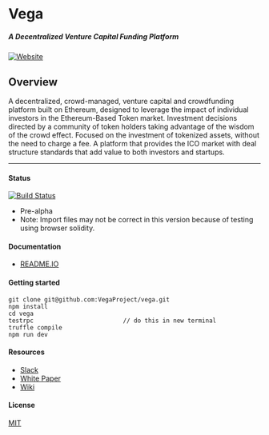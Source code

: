 # Vega
##### A Decentralized Venture Capital Funding Platform
[![Website](https://cdn-images-1.medium.com/max/119/1*S5uPPLkh3B-03lV482Ddrg@2x.png)](http://www.vega.fund)

Overview
----
A decentralized, crowd-managed, venture capital and crowdfunding platform built on Ethereum, designed to leverage the impact of individual investors in the Ethereum-Based Token market. Investment decisions directed by a community of token holders taking advantage of the wisdom of the crowd effect. Focused on the investment of tokenized assets, without the need to charge a fee. A platform that provides the ICO market with deal structure standards that add value to both investors and startups.

----

#### Status
[![Build Status](https://travis-ci.org/VegaProject/wiki.svg?branch=master)](https://travis-ci.org/VegaProject/wiki)
- Pre-alpha
- Note: Import files may not be correct in this version because of testing using browser solidity.

#### Documentation
- [README.IO](https://vega.readme.io/docs)

#### Getting started
	git clone git@github.com:VegaProject/vega.git
	npm install
	cd vega
	testrpc 						// do this in new terminal
	truffle compile
	npm run dev
	

#### Resources
- [Slack](https://vega-fund.slack.com/shared_invite/MTUxOTE1MDQ2OTk5LTE0ODg5NDQ4MzItMWFhNGE1YjhhMA)
- [White Paper](https://docs.google.com/document/d/1rgMqqoE7NNTPCLEGyCSBfYW39hqAPEi0U6tS105-U3g/edit)
- [Wiki](https://github.com/VegaProject/wiki/wiki)

#### License
[MIT](https://github.com/VegaProject/vega/blob/master/LICENSE)
